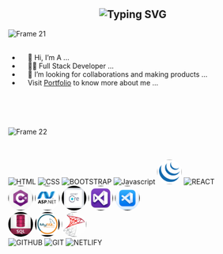 <h2 align="center"><img src="https://readme-typing-svg.demolab.com?font=Fira+Code&pause=1000&color=9B72FF&random=false&width=435&lines=%22Learning%2C+Living%2C+and+Leveling+up.%22" alt="Typing SVG" />

</h2>

<a href="" align="left"><img align="left" width="122" alt="Frame 21" src="https://github.com/vinodjangid07/vinodjangid07/assets/86096184/fc2c1204-e65d-442c-b3b2-c640474b91d6"></a>
<br><br>

<ul align="right">
  <li align="left">&nbsp;&nbsp;&nbsp;&nbsp;👋 Hi, I’m A ...</li>
  <li align="left">&nbsp;&nbsp;&nbsp;&nbsp;👨‍💻 Full Stack Developer  ...</li>
  
  <li align="left">&nbsp;&nbsp;&nbsp;&nbsp;💞️ I’m looking for collaborations and making products ...</li>
  <li align="left">&nbsp;&nbsp;&nbsp;&nbsp;Visit  <a href="https://krisha.netlify.app" target="_blank">Portfolio</a> to know more about me ...</li>
</ul>
<br><br><br><br>
<img width="137" alt="Frame 22" src="https://github.com/vinodjangid07/vinodjangid07/assets/86096184/96fc909c-2e49-4d81-8f7e-b46471d60e53">
<br><br><br>
<p>
<img src="https://github.com/vinodjangid07/vinodjangid07/assets/86096184/ba7d4b8c-8fcf-43d4-8aaa-81977ca5d252" alt="HTML" height="50" title="HTML">
<img src="https://github.com/vinodjangid07/vinodjangid07/assets/86096184/4e342502-fa63-4699-8f2d-06c5150171b4" alt="CSS" height="50" title="CSS">
<img src="https://github.com/vinodjangid07/vinodjangid07/assets/86096184/57cd976e-c49d-49b6-8dcc-038f23f1963e" alt="BOOTSTRAP" height="50" title="BOOTSTRAP">
<img src="https://github.com/vinodjangid07/vinodjangid07/assets/86096184/9e6de8bd-99ad-4e43-a3c1-9f74b9f138ad" alt="Javascript" height="50" title="JS">
<img src="https://github.com/SnehBhatt-0804/SnehBhatt-0804/blob/main/Untitled%20design%20(1).png" alt="JQ" height="50" title="JQ" style="border-radius:50px">
<img src="https://github.com/vinodjangid07/vinodjangid07/assets/86096184/821e31cf-ac55-411b-8972-fc64a5485612" alt="REACT" height="50" title="REACT"><br>
<img src="https://github.com/SnehBhatt-0804/SnehBhatt-0804/blob/main/Untitled%20design%20(4).png" alt="ac" height="50" title="ac" style="border-radius:50px">
  <img src="https://github.com/SnehBhatt-0804/SnehBhatt-0804/blob/main/Untitled%20design%20(3).png" alt="ac" height="50" title="ac" style="border-radius:50px">
  <img src="https://github.com/SnehBhatt-0804/SnehBhatt-0804/blob/main/Untitled%20design%20(8).png" alt="ac" height="50" title="ac" style="border-radius:50px">
  <img src="https://github.com/SnehBhatt-0804/SnehBhatt-0804/blob/main/Untitled%20design%20(5).png" alt="ac" height="50" title="ac" style="border-radius:50px">
  <img src="https://github.com/SnehBhatt-0804/SnehBhatt-0804/blob/main/Untitled%20design%20(6).png" alt="ac" height="50" title="ac" style="border-radius:50px">
 <br>
    <img src="https://github.com/SnehBhatt-0804/SnehBhatt-0804/blob/main/Untitled%20design%20(9).png" alt="ac" height="50" title="ac" style="border-radius:50px">
    <img src="https://github.com/SnehBhatt-0804/SnehBhatt-0804/blob/main/Untitled%20design%20(10).png" alt="ac" height="50" title="ac" style="border-radius:50px">
    <img src="https://github.com/SnehBhatt-0804/SnehBhatt-0804/blob/main/Untitled%20design%20(11).png" alt="ac" height="50" title="ac" style="border-radius:50px"><br>
<img src="https://github.com/vinodjangid07/vinodjangid07/assets/86096184/bd7bc243-8e54-4a12-97b7-593e4b860bc4" alt="GITHUB" height="50" title="GITHUB">
<img src="https://github.com/vinodjangid07/vinodjangid07/assets/86096184/259907ba-c4ff-4fa3-9d49-6827409fcd4b" alt="GIT" height="50" title="GIT">
<img src="https://github.com/vinodjangid07/vinodjangid07/assets/86096184/0fdebf20-d402-42ae-bc7d-5650a5ddc0fb" alt="NETLIFY" height="50" title="NETLIFY">
</p>
